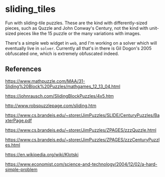 # sliding_tiles

Fun with sliding-tile puzzles. These are the kind with differently-sized
pieces, such as Quzzle and John Conway's Century, not the kind with
unit-sized pieces like the 15 puzzle or the many variations with images.

There's a simple web widget in `web`, and I'm working on a solver which
will eventually live in `solver`. Currently all that's in there is Gil
Dogon's 2005 obfuscated one, which is extremely obfuscated indeed.

## References

https://www.mathpuzzle.com/MAA/31-Sliding%20Block%20Puzzles/mathgames_12_13_04.html

https://johnrausch.com/SlidingBlockPuzzles/4x5.htm

http://www.robspuzzlepage.com/sliding.htm

https://www.cs.brandeis.edu/~storer/JimPuzzles/SLIDE/CenturyPuzzles/BaxterPage.pdf

https://www.cs.brandeis.edu/~storer/JimPuzzles/ZPAGES/zzzQuzzle.html

https://www.cs.brandeis.edu/~storer/JimPuzzles/ZPAGES/zzzCenturyPuzzles.html

https://en.wikipedia.org/wiki/Klotski

https://www.economist.com/science-and-technology/2004/12/02/a-hard-simple-problem


